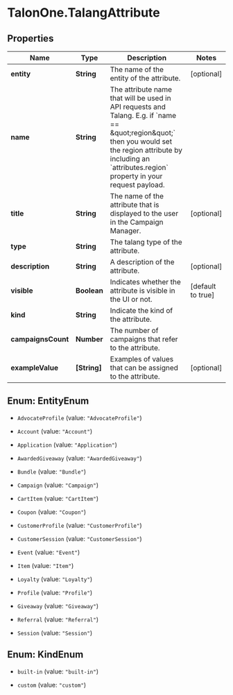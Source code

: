 # TalonOne.TalangAttribute

## Properties

Name | Type | Description | Notes
------------ | ------------- | ------------- | -------------
**entity** | **String** | The name of the entity of the attribute. | [optional] 
**name** | **String** | The attribute name that will be used in API requests and Talang. E.g. if &#x60;name &#x3D;&#x3D; \&quot;region\&quot;&#x60; then you would set the region attribute by including an &#x60;attributes.region&#x60; property in your request payload.  | 
**title** | **String** | The name of the attribute that is displayed to the user in the Campaign Manager. | [optional] 
**type** | **String** | The talang type of the attribute. | 
**description** | **String** | A description of the attribute. | [optional] 
**visible** | **Boolean** | Indicates whether the attribute is visible in the UI or not. | [default to true]
**kind** | **String** | Indicate the kind of the attribute. | 
**campaignsCount** | **Number** | The number of campaigns that refer to the attribute. | 
**exampleValue** | **[String]** | Examples of values that can be assigned to the attribute. | [optional] 



## Enum: EntityEnum


* `AdvocateProfile` (value: `"AdvocateProfile"`)

* `Account` (value: `"Account"`)

* `Application` (value: `"Application"`)

* `AwardedGiveaway` (value: `"AwardedGiveaway"`)

* `Bundle` (value: `"Bundle"`)

* `Campaign` (value: `"Campaign"`)

* `CartItem` (value: `"CartItem"`)

* `Coupon` (value: `"Coupon"`)

* `CustomerProfile` (value: `"CustomerProfile"`)

* `CustomerSession` (value: `"CustomerSession"`)

* `Event` (value: `"Event"`)

* `Item` (value: `"Item"`)

* `Loyalty` (value: `"Loyalty"`)

* `Profile` (value: `"Profile"`)

* `Giveaway` (value: `"Giveaway"`)

* `Referral` (value: `"Referral"`)

* `Session` (value: `"Session"`)





## Enum: KindEnum


* `built-in` (value: `"built-in"`)

* `custom` (value: `"custom"`)




